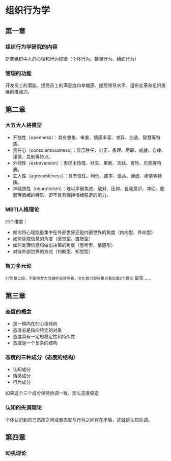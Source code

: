 # 组织行为学

## 第一章

### 组织行为学研究的内容

研究组织中人的心理和行为规律（个体行为、群里行为、组织行为）

### 管理的功能

开发员工的潜能、提高员工的满意度和幸福感、提高领导水平、组织变革和组织发展的推动力。

## 第二章

### 大五大人格模型

- 开放性（openness）：具有想象、审美、情感丰富、求异、创造、智慧等特质。
- 责任心（conscientiousness）：显示胜任、公正、条理、尽职、成就、自律、谨慎、克制等特点。
- 外倾性（extraversion）：表现出热情、社交、果断、活跃、冒险、乐观等特质。
- 宜人性（agreeableness）：具有信任、利他、直率、依从、谦虚、移情等特质。
- 神经质性（neuroticism）：难以平衡焦虑、敌对、压抑、自我意识、冲动、脆弱等情绪的特质，即不具有保持情绪稳定的能力。

### MBTI人格理论

四个维度：

- 倾向将心理能量集中在外部世界还是内部世界的角度（内向型、外向型）
- 如何获取信息的角度（感觉型、直觉型）
- 如何处理信息和做出决策的角度（思考型、情感型）
- 对待外部世界的方式（判断型、知觉型）

### 智力多元论
`47页第二段，不能吧智力当做听说读写看，文化智力那些重点看后面2个理论`
留空......

## 第三章

### 态度的概念

- 是一种内在的心理倾向
- 态度总是指向特定的对象
- 态度具有一定的稳定性和持久性
- 态度是一个复杂的结构

### 态度的三种成分（态度的结构）

- 认知成分
- 情感成分
- 行为成分

如果这个三个成分保持协调一致，那么态度稳定

### 认知的失调理论

个体认识到自己态度之间或者态度与行为之间存在矛盾，这就是认知失调。

## 第四章

### 动机理论

